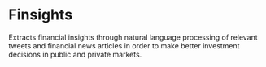 # Finsights
Extracts financial insights through natural language processing of relevant tweets and financial news articles in order to make better investment decisions in public and private markets.
